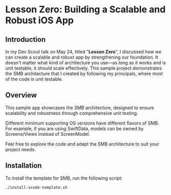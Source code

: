 # Lesson Zero: Building a Scalable and Robust iOS App

## Introduction

In my Dev Scout talk on May 24, titled "**Lesson Zero**", I discussed how we can create a scalable and robust app by strengthening our foundation. It doesn't matter what kind of architecture you use—as long as it works and is unit testable, it should scale effectively. This sample project demonstrates the SMB architecture that I created by following my principals, where most of the code is unit testable.

## Overview

This sample app showcases the SMB architecture, designed to ensure scalability and robustness through comprehensive unit testing.

Different minimum supporting OS versions have different flavors of SMB. For example, if you are using SwiftData, models can be owned by Screens/Views instead of ScreenModel.

Feel free to explore the code and adapt the SMB architecture to suit your project needs.

## Installation

To install the template for SMB, run the following script:

```bash
./install-xcode-template.sh

